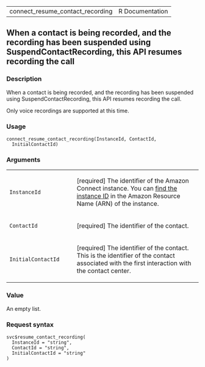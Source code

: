 <table style="width: 100%;">
<tbody>
<tr class="odd">
<td>connect_resume_contact_recording</td>
<td style="text-align: right;">R Documentation</td>
</tr>
</tbody>
</table>

## When a contact is being recorded, and the recording has been suspended using SuspendContactRecording, this API resumes recording the call

### Description

When a contact is being recorded, and the recording has been suspended
using SuspendContactRecording, this API resumes recording the call.

Only voice recordings are supported at this time.

### Usage

    connect_resume_contact_recording(InstanceId, ContactId,
      InitialContactId)

### Arguments

<table>
<colgroup>
<col style="width: 35%" />
<col style="width: 65%" />
</colgroup>
<tbody>
<tr class="odd">
<td><code
id="connect_resume_contact_recording_:_InstanceId">InstanceId</code></td>
<td><p>[required] The identifier of the Amazon Connect instance. You can
<a
href="https://docs.aws.amazon.com/connect/latest/adminguide/find-instance-arn.html">find
the instance ID</a> in the Amazon Resource Name (ARN) of the
instance.</p></td>
</tr>
<tr class="even">
<td><code
id="connect_resume_contact_recording_:_ContactId">ContactId</code></td>
<td><p>[required] The identifier of the contact.</p></td>
</tr>
<tr class="odd">
<td><code
id="connect_resume_contact_recording_:_InitialContactId">InitialContactId</code></td>
<td><p>[required] The identifier of the contact. This is the identifier
of the contact associated with the first interaction with the contact
center.</p></td>
</tr>
</tbody>
</table>

### Value

An empty list.

### Request syntax

    svc$resume_contact_recording(
      InstanceId = "string",
      ContactId = "string",
      InitialContactId = "string"
    )
